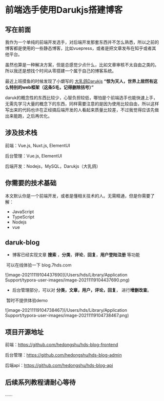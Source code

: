 # 前端选手使用Darukjs搭建博客



## 写在前面

我作为一个单纯的前端开发选手，对后端开发那套东西并不怎么熟悉，所以之前的博客都是使用的一些静态博客，比如vuepress，或者是把文章发布在知乎或者其他平台。

虽然也算是一种解决方案，但是总感觉少点什么，比如文章审核不太自由之类的。所以我还是想找个时间从零搭建一个属于自己的博客系统。

最近上班摸鱼的时候发现了小爝写的 [大乳鸽Darukjs](https://darukjs.com/)
**“惊为天人，世界上居然有这么特别的web框架（这条5毛，记得删除括号）”**

daruk的概念性的东西比较少，心智负担较低，哪怕是个前端选手也能快速上手，无需先学习大量的概念下的东西，同样需要注意的是因为使用比较自由，所以这样写出来的代码也许在正经搞后端开发的人看起来质量比较差，不过我觉得应该先做出来能跑，之后再优化。



## 涉及技术栈

前端：Vue.js, Nuxt.js, ElementUI

后台管理：Vue.js, ElementUI

后端开发：Nodejs，MySQL，Darukjs（大乳鸽）



## 你需要的技术基础

本文默认你是一个前端开发，或者是懂相关技术的人。无需精通，但是你需要了解：

* JavaScript
* TypeScript
* Nodejs
* vue



## daruk-blog

* 博客已经实现文章 **搜索** ，**分类**，**评论**，**回复**，**用户登陆注册** 等功能

​		可以在线体验一下   blog.7hds.com


![image-20211119104437690](/Users/hds/Library/Application Support/typora-user-images/image-20211119104437690.png)







* 后台管理部分，可以对 **分类，文章，用户，评论，回复**， 进行**增删改查**。

​		暂时不提供体验demo

![image-20211119104738467](/Users/hds/Library/Application Support/typora-user-images/image-20211119104738467.png)





## 项目开源地址

前端：https://github.com/hedongshu/hds-blog-frontend

后台管理：https://github.com/hedongshu/hds-blog-admin

后端api：https://github.com/hedongshu/hds-blog-api





## 后续系列教程请耐心等待

……
